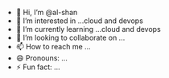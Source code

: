 - 👋 Hi, I’m @al-shan
- 👀 I’m interested in ...cloud and devops
- 🌱 I’m currently learning ...cloud and devops
- 💞️ I’m looking to collaborate on ...
- 📫 How to reach me ...
- 😄 Pronouns: ...
- ⚡ Fun fact: ...

<!---
AL-shan/Al-Shan is a ✨ special ✨ repository because its `README.md` (this file) appears on your GitHub profile.
You can click the Preview link to take a look at your changes.
--->
